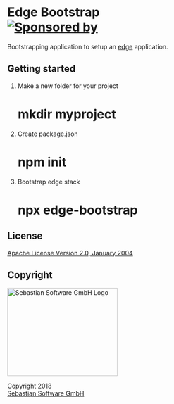 # Edge Bootstrap<br/>[![Sponsored by][sponsor-img]][sponsor]

Bootstrapping application to setup an [edge] application.

[edge]: https://github.com/sebastian-software/edge
[sponsor-img]: https://img.shields.io/badge/Sponsored%20by-Sebastian%20Software-692446.svg
[sponsor]: https://www.sebastian-software.de

## Getting started

1. Make a new folder for your project
    
    # mkdir myproject

2. Create package.json

    # npm init

3. Bootstrap edge stack

    # npx edge-bootstrap

## License

[Apache License Version 2.0, January 2004](license)

## Copyright

<img src="https://github.com/sebastian-software/edge/raw/master/assets/sebastiansoftware.png" alt="Sebastian Software GmbH Logo" width="250" height="200"/>

Copyright 2018<br/>[Sebastian Software GmbH](http://www.sebastian-software.de)
